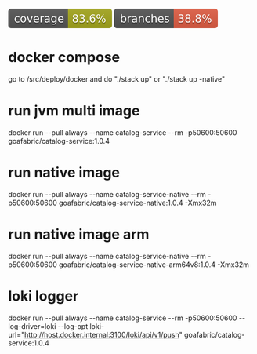 ![Coverage](.github/badges/jacoco.svg)
![Branches](.github/badges/branches.svg)

# docker compose
go to /src/deploy/docker and do "./stack up" or "./stack up -native"

# run jvm multi image
docker run --pull always --name catalog-service --rm -p50600:50600 goafabric/catalog-service:1.0.4

# run native image
docker run --pull always --name catalog-service-native --rm -p50600:50600 goafabric/catalog-service-native:1.0.4 -Xmx32m

# run native image arm
docker run --pull always --name catalog-service-native --rm -p50600:50600 goafabric/catalog-service-native-arm64v8:1.0.4 -Xmx32m

# loki logger
docker run --pull always --name catalog-service --rm -p50600:50600 --log-driver=loki --log-opt loki-url="http://host.docker.internal:3100/loki/api/v1/push" goafabric/catalog-service:1.0.4